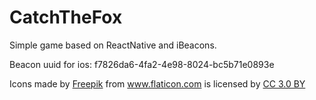 # CatchTheFox

Simple game based on ReactNative and iBeacons.

Beacon uuid for ios: f7826da6-4fa2-4e98-8024-bc5b71e0893e

Icons made by <a href="http://www.freepik.com" title="Freepik">Freepik</a> from <a href="http://www.flaticon.com" title="Flaticon">www.flaticon.com</a> is licensed by <a href="http://creativecommons.org/licenses/by/3.0/" title="Creative Commons BY 3.0" target="_blank">CC 3.0 BY</a>
